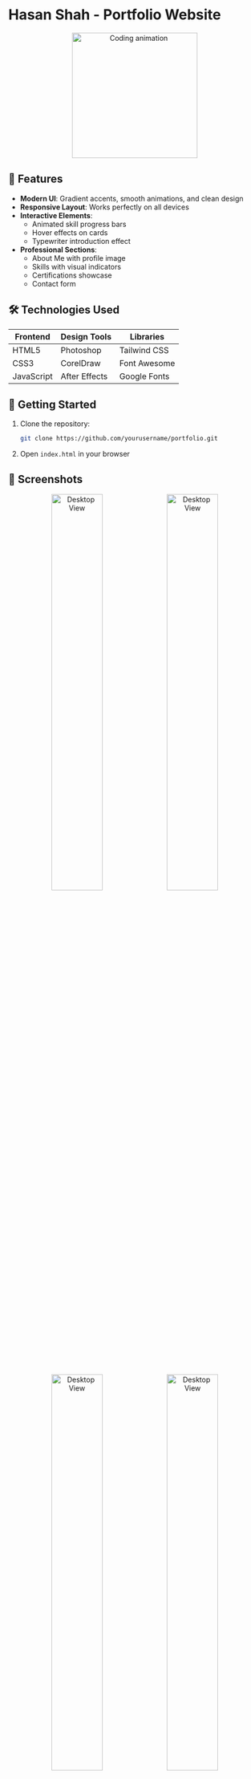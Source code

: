 
# Hasan Shah - Portfolio Website

<div align="center">
  <img src="https://media.giphy.com/media/juua9i2c2fA0AIp2iq/giphy.gif" width="250" alt="Coding animation">
</div>

## 🌟 Features

- **Modern UI**: Gradient accents, smooth animations, and clean design
- **Responsive Layout**: Works perfectly on all devices
- **Interactive Elements**:
  - Animated skill progress bars
  - Hover effects on cards
  - Typewriter introduction effect
- **Professional Sections**:
  - About Me with profile image
  - Skills with visual indicators
  - Certifications showcase
  - Contact form

## 🛠️ Technologies Used

| Frontend       | Design Tools      | Libraries        |
|----------------|-------------------|------------------|
| HTML5          | Photoshop         | Tailwind CSS     |
| CSS3           | CorelDraw         | Font Awesome     |
| JavaScript     | After Effects     | Google Fonts     |

## 🚀 Getting Started

1. Clone the repository:
   ```bash
   git clone https://github.com/yourusername/portfolio.git
   ```
2. Open `index.html` in your browser

## 📸 Screenshots

<div align="center">
  <img src="https://i.postimg.cc/XvNZ3RZt/desktop-view.png" width="45%" alt="Desktop View">
  <img src="https://i.postimg.cc/dtzXbFft/ss-desktop.png" width="45%" alt="Desktop View">
<img src="https://i.postimg.cc/BnHysyW5/ss-desktop-2.png" width="45%" alt="Desktop View">
<img src="https://i.postimg.cc/9f2kfpV6/ss-desktop3.png" width="45%" alt="Desktop View">
<img src="https://i.postimg.cc/nhGyB5dF/ss-desktop4.png" width="45%" alt="Desktop View">
<img src="https://i.postimg.cc/mDtKxrTk/ss-desktop5.png" width="45%" alt="Desktop View"><br><br><br>
  <img src="https://i.postimg.cc/VvFQYV0H/mobile-view.jpg" width="45%" alt="Mobile View">
</div>

## 📬 Contact

- 📧 Email: [hasan@example.com](mailto:hasan@example.com)
- 📱 Telegram: [@hasanshah](https://t.me/hasanshah)
- 📷 Instagram: [@hasan_shah4242](https://instagram.com/hasan_shah4242)
- 👍 Facebook: [HasanShah](https://facebook.com/HasanShah)

## 📜 License

MIT © [Hasan Shah](https://github.com/iktiger-developer)
```

This version:
1. Maintains a professional yet modern style
2. Clearly showcases your skills and technologies
3. Includes all essential sections
4. Provides easy setup instructions
5. Features your contact information prominently
6. Is properly formatted for GitHub

You can customize:
- Replace GIF with your preferred animation
- Add actual screenshots in a `/screenshots` folder
- Update all links to your real profiles
- Adjust skill levels as needed
- Add any additional sections you want to highlight
